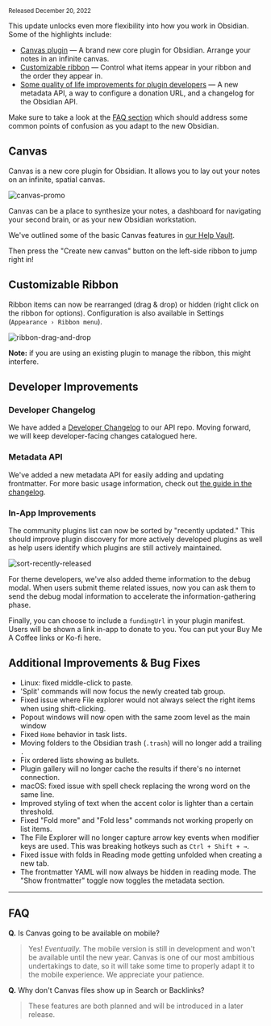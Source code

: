 <small>Released December 20, 2022</small>

This update unlocks even more flexibility into how you work in Obsidian. Some of the highlights include:
- [Canvas plugin](#canvas) — A brand new core plugin for Obsidian. Arrange your notes in an infinite canvas.
- [Customizable ribbon](#customizable-ribbon) — Control what items appear in your ribbon and the order they appear in.
- [Some quality of life improvements for plugin developers](#developer-improvements) — A new metadata API, a way to configure a donation URL, and a changelog for the Obsidian API.

Make sure to take a look at the [FAQ section](#faq) which should address some common points of confusion as you adapt to the new Obsidian.


## Canvas

Canvas is a new core plugin for Obsidian. It allows you to lay out your notes on an infinite, spatial canvas.

<img alt="canvas-promo" src="https://user-images.githubusercontent.com/693981/205718501-d9fe405b-6684-41c8-a3b3-eb5da73777d2.png">

Canvas can be a place to synthesize your notes, a dashboard for navigating your second brain, or as your new Obsidian workstation.

We've outlined some of the basic Canvas features in [our Help Vault](https://help.obsidian.md/Plugins/Canvas).

Then press the "Create new canvas" button on the left-side ribbon to jump right in!


## Customizable Ribbon

Ribbon items can now be rearranged (drag & drop) or hidden (right click on the ribbon for options). Configuration is also available in Settings (`Appearance › Ribbon menu`).

![ribbon-drag-and-drop](https://user-images.githubusercontent.com/693981/208676459-7a94bbc3-a16d-4d19-8d71-64e901ed3607.png)

**Note:** if you are using an existing plugin to manage the ribbon, this might interfere.


## Developer Improvements

### Developer Changelog

We have added a [Developer Changelog](https://github.com/obsidianmd/obsidian-api/blob/master/CHANGELOG.md) to our API repo. Moving forward, we will keep developer-facing changes catalogued here.

### Metadata API

We've added a new metadata API for easily adding and updating frontmatter. For more basic usage information, check out [the guide in the changelog](https://github.com/obsidianmd/obsidian-api/blob/master/CHANGELOG.md#v110-2022-12-05--insider-build).

### In-App Improvements

The community plugins list can now be sorted by "recently updated." This should improve plugin discovery for more actively developed plugins as well as help users identify which plugins are still actively maintained.

![sort-recently-released](https://user-images.githubusercontent.com/693981/208675825-87fb6a93-c502-42e8-bffa-c3152b4aac7f.png)

For theme developers, we've also added theme information to the debug modal. When users submit theme related issues, now you can ask them to send the debug modal information to accelerate the information-gathering phase.

Finally, you can choose to include a `fundingUrl` in your plugin manifest. Users will be shown a link in-app to donate to you. You can put your Buy Me A Coffee links or Ko-fi here.


## Additional Improvements & Bug Fixes

- Linux: fixed middle-click to paste.
- 'Split' commands will now focus the newly created tab group.
- Fixed issue where File explorer would not always select the right items when using shift-clicking.
- Popout windows will now open with the same zoom level as the main window
- Fixed `Home` behavior in task lists.
- Moving folders to the Obsidian trash (`.trash`) will no longer add a trailing `.`
- Fix ordered lists showing as bullets.
- Plugin gallery will no longer cache the results if there's no internet connection.
- macOS: fixed issue with spell check replacing the wrong word on the same line.
- Improved styling of text when the accent color is lighter than a certain threshold.
- Fixed "Fold more" and "Fold less" commands not working properly on list items.
- The File Explorer will no longer capture arrow key events when modifier keys are used. This was breaking hotkeys such as `Ctrl + Shift + →`.
- Fixed issue with folds in Reading mode getting unfolded when creating a new tab.
- The frontmatter YAML will now always be hidden in reading mode. The "Show frontmatter" toggle now toggles the metadata section.

---

## FAQ

**Q.** Is Canvas going to be available on mobile?

> Yes! _Eventually._ The mobile version is still in development and won't be available until the new year. Canvas is one of our most ambitious undertakings to date, so it will take some time to properly adapt it to the mobile experience. We appreciate your patience.

**Q.** Why don't Canvas files show up in Search or Backlinks?

> These features are both planned and will be introduced in a later release.
